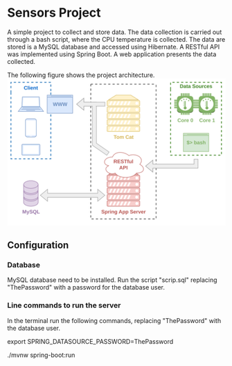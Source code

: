 # Sensors Project

A simple project to collect and store data.
The data collection is carried out through a bash script, where the CPU temperature is collected.
The data are stored is a MySQL database and accessed using Hibernate.
A RESTful API was implemented using Spring Boot.
A web application presents the data collected.

The following figure shows the project architecture.
![Class diagram](images/svg/prototipo.svg)

## Configuration

### Database

MySQL database need to be installed.
Run the script "scrip.sql" replacing "ThePassword" with a password for the database user.

### Line commands to run the server

In the terminal run the following commands, replacing "ThePassword" with the database user.

export SPRING_DATASOURCE_PASSWORD=ThePassword

./mvnw spring-boot:run
